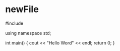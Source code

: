 # newFile

#include <iostream>

using namespace std;

int main()
{
    cout << "Hello Word" << endl;
    return 0;
}

